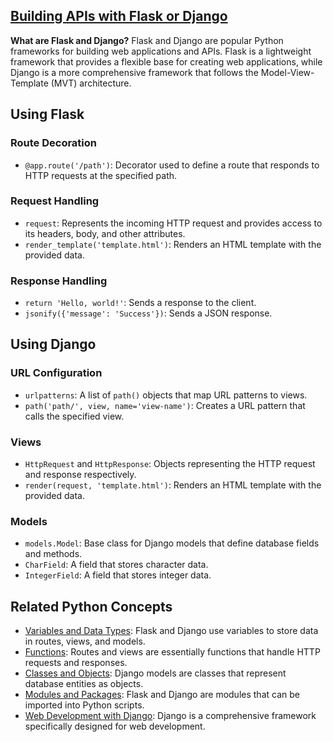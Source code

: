 ## [Building APIs with Flask or Django](./../building-apis-with-flask-or-django/)

**What are Flask and Django?**
Flask and Django are popular Python frameworks for building web applications and APIs. Flask is a lightweight framework that provides a flexible base for creating web applications, while Django is a more comprehensive framework that follows the Model-View-Template (MVT) architecture.

## Using Flask

### Route Decoration
- `@app.route('/path')`: Decorator used to define a route that responds to HTTP requests at the specified path.

### Request Handling
- `request`: Represents the incoming HTTP request and provides access to its headers, body, and other attributes.
- `render_template('template.html')`: Renders an HTML template with the provided data.

### Response Handling
- `return 'Hello, world!'`: Sends a response to the client.
- `jsonify({'message': 'Success'})`: Sends a JSON response.

## Using Django

### URL Configuration
- `urlpatterns`: A list of `path()` objects that map URL patterns to views.
- `path('path/', view, name='view-name')`: Creates a URL pattern that calls the specified view.

### Views
- `HttpRequest` and `HttpResponse`: Objects representing the HTTP request and response respectively.
- `render(request, 'template.html')`: Renders an HTML template with the provided data.

### Models
- `models.Model`: Base class for Django models that define database fields and methods.
- `CharField`: A field that stores character data.
- `IntegerField`: A field that stores integer data.

## Related Python Concepts

- [Variables and Data Types](./../variables-and-data-types/): Flask and Django use variables to store data in routes, views, and models.
- [Functions](./../functions/): Routes and views are essentially functions that handle HTTP requests and responses.
- [Classes and Objects](./../classes-and-objects/): Django models are classes that represent database entities as objects.
- [Modules and Packages](./../modules-and-packages/): Flask and Django are modules that can be imported into Python scripts.
- [Web Development with Django](./../web-development-with-django/): Django is a comprehensive framework specifically designed for web development.